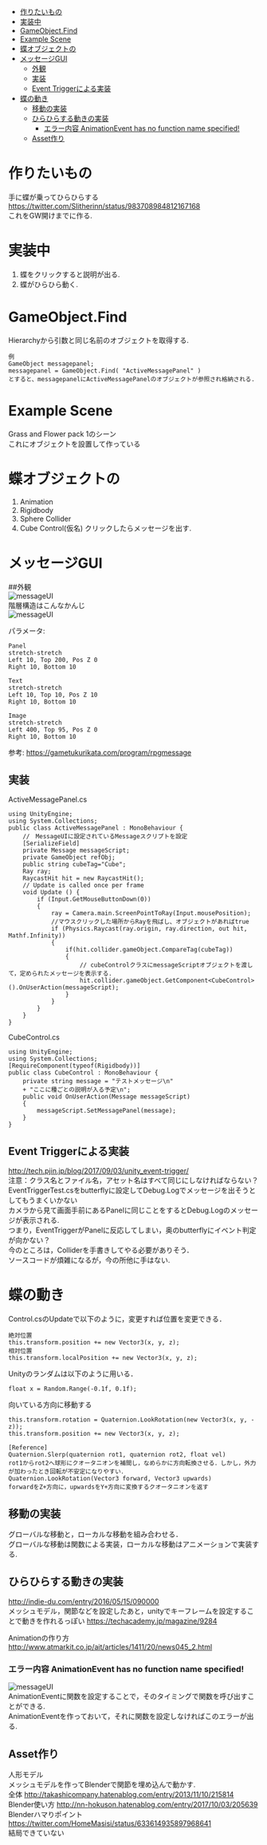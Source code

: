 <!-- MarkdownTOC autolink="true" -->

- [作りたいもの](#%E4%BD%9C%E3%82%8A%E3%81%9F%E3%81%84%E3%82%82%E3%81%AE)
- [実装中](#%E5%AE%9F%E8%A3%85%E4%B8%AD)
- [GameObject.Find](#gameobjectfind)
- [Example Scene](#example-scene)
- [蝶オブジェクトの](#%E8%9D%B6%E3%82%AA%E3%83%96%E3%82%B8%E3%82%A7%E3%82%AF%E3%83%88%E3%81%AE)
- [メッセージGUI](#%E3%83%A1%E3%83%83%E3%82%BB%E3%83%BC%E3%82%B8gui)
    - [外観](#%E5%A4%96%E8%A6%B3)
    - [実装](#%E5%AE%9F%E8%A3%85)
    - [Event Triggerによる実装](#event-trigger%E3%81%AB%E3%82%88%E3%82%8B%E5%AE%9F%E8%A3%85)
- [蝶の動き](#%E8%9D%B6%E3%81%AE%E5%8B%95%E3%81%8D)
    - [移動の実装](#%E7%A7%BB%E5%8B%95%E3%81%AE%E5%AE%9F%E8%A3%85)
    - [ひらひらする動きの実装](#%E3%81%B2%E3%82%89%E3%81%B2%E3%82%89%E3%81%99%E3%82%8B%E5%8B%95%E3%81%8D%E3%81%AE%E5%AE%9F%E8%A3%85)
        - [エラー内容 AnimationEvent has no function name specified!](#%E3%82%A8%E3%83%A9%E3%83%BC%E5%86%85%E5%AE%B9-animationevent-has-no-function-name-specified)
    - [Asset作り](#asset%E4%BD%9C%E3%82%8A)

<!-- /MarkdownTOC -->

# 作りたいもの
手に蝶が乗ってひらひらする  
https://twitter.com/SIitherinn/status/983708984812167168  
これをGW開けまでに作る.  

# 実装中
1. 蝶をクリックすると説明が出る.  
1. 蝶がひらひら動く.  

# GameObject.Find
Hierarchyから引数と同じ名前のオブジェクトを取得する.  

    例
    GameObject messagepanel;
    messagepanel = GameObject.Find( "ActiveMessagePanel" )
    とすると、messagepanelにActiveMessagePanelのオブジェクトが参照され格納される.

# Example Scene
Grass and Flower pack 1のシーン  
これにオブジェクトを設置して作っている  

# 蝶オブジェクトの
1. Animation
1. Rigidbody
1. Sphere Collider
1. Cube Control(仮名)
クリックしたらメッセージを出す.  


# メッセージGUI

##外観  
![messageUI](figure/messageUI.png "messageUI")  
階層構造はこんなかんじ  
![messageUI](figure/messageUIarchitecture.png "messageUI architecture")  

パラメータ:  

    Panel
    stretch-stretch
    Left 10, Top 200, Pos Z 0
    Right 10, Bottom 10

    Text
    stretch-stretch
    Left 10, Top 10, Pos Z 10
    Right 10, Bottom 10

    Image
    stretch-stretch
    Left 400, Top 95, Pos Z 0
    Right 10, Bottom 10
参考: https://gametukurikata.com/program/rpgmessage  

## 実装
ActiveMessagePanel.cs

    using UnityEngine;
    using System.Collections;
    public class ActiveMessagePanel : MonoBehaviour {
        //　MessageUIに設定されているMessageスクリプトを設定
        [SerializeField]
        private Message messageScript;
        private GameObject refObj;
        public string cubeTag="Cube";
        Ray ray;
        RaycastHit hit = new RaycastHit();
        // Update is called once per frame
        void Update () {
            if (Input.GetMouseButtonDown(0))
            {
                ray = Camera.main.ScreenPointToRay(Input.mousePosition);
                //マウスクリックした場所からRayを飛ばし、オブジェクトがあればtrue 
                if (Physics.Raycast(ray.origin, ray.direction, out hit, Mathf.Infinity))
                {
                    if(hit.collider.gameObject.CompareTag(cubeTag))
                    {
                        // cubeControlクラスにmessageScriptオブジェクトを渡して，定められたメッセージを表示する.
                        hit.collider.gameObject.GetComponent<CubeControl>().OnUserAction(messageScript);
                    }
                }
            }
        }
    }

CubeControl.cs

    using UnityEngine;
    using System.Collections;
    [RequireComponent(typeof(Rigidbody))]
    public class CubeControl : MonoBehaviour {
        private string message = "テストメッセージ\n"
        + "ここに種ごとの説明が入る予定\n";
        public void OnUserAction(Message messageScript)
        {
            messageScript.SetMessagePanel(message);
        }
    }

## Event Triggerによる実装
http://tech.pjin.jp/blog/2017/09/03/unity_event-trigger/  
注意：クラス名とファイル名，アセット名はすべて同じにしなければならない？  
EventTriggerTest.csをbutterflyに設定してDebug.Logでメッセージを出そうとしてもうまくいかない  
カメラから見て画面手前にあるPanelに同じことをするとDebug.Logのメッセージが表示される.  
つまり，EventTriggerがPanelに反応してしまい，奥のbutterflyにイベント判定が向かない？  
今のところは，Colliderを手書きしてやる必要がありそう．  
ソースコードが煩雑になるが，今の所他に手はない.  

# 蝶の動き
Control.csのUpdateで以下のように，変更すれば位置を変更できる．

    絶対位置
    this.transform.position += new Vector3(x, y, z);
    相対位置
    this.transform.localPosition += new Vector3(x, y, z);


Unityのランダムは以下のように用いる．

    float x = Random.Range(-0.1f, 0.1f);

向いている方向に移動する

    this.transform.rotation = Quaternion.LookRotation(new Vector3(x, y, -z));
    this.transform.position += new Vector3(x, y, z);

    [Reference]
    Quaternion.Slerp(quaternion rot1, quaternion rot2, float vel)
    rot1からrot2へ球形にクオータニオンを補間し，なめらかに方向転換させる．しかし，外力が加わったとき回転が不安定になりやすい．
    Quaternion.LookRotation(Vector3 forward, Vector3 upwards)
    forwardをZ+方向に，upwardsをY+方向に変換するクオータニオンを返す

## 移動の実装
グローバルな移動と，ローカルな移動を組み合わせる．  
グローバルな移動は関数による実装，ローカルな移動はアニメーションで実装する.  


## ひらひらする動きの実装
http://indie-du.com/entry/2016/05/15/090000  
メッシュモデル，関節などを設定したあと，unityでキーフレームを設定することで動きを作れるっぽい  https://techacademy.jp/magazine/9284  

Animationの作り方  
http://www.atmarkit.co.jp/ait/articles/1411/20/news045_2.html

### エラー内容 AnimationEvent has no function name specified!
![messageUI](figure/unity_animator_6_ss3-300x96.png "AnimationEvent")  
AnimationEventに関数を設定することで，そのタイミングで関数を呼び出すことができる.  
AnimationEventを作っておいて，それに関数を設定しなければこのエラーが出る.  

## Asset作り
人形モデル  
メッシュモデルを作ってBlenderで関節を埋め込んで動かす.  
全体 http://takashicompany.hatenablog.com/entry/2013/11/10/215814
Blender使い方 http://nn-hokuson.hatenablog.com/entry/2017/10/03/205639  
Blenderハマりポイント https://twitter.com/HomeMasisi/status/633614935897968641  
結局できていない
